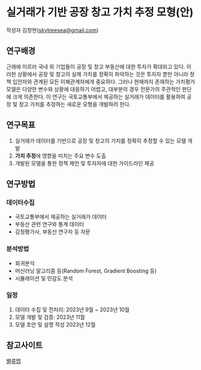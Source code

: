 # 실거래가 기반 공장 창고 가치 추정 모형(안)

작성자 김창현(skytreesea@gmail.com)

## 연구배경
근래에 이르러 국내 외 기업들이 공장 및 창고 부동산에 대한 투자가 확대되고 있다. 이러한 상황에서 공장 및 창고의 실제 가치를 정확히 파악하는 것은 투자자 뿐만 아니라 정책 입안자와 관계된 모든 이해관계자에게 중요하다. 그러나 현재까지 존재하는 가치평가 모델은 다양한 변수와 상황에 대응하기 어렵고, 대부분의 경우 전문가의 주관적인 판단에 크게 의존한다.
이 연구는 국토교통부에서 제공하는 실거래가 데이터를 활용하여 공장 및 창고 가치를 추정하는 새로운 모형을 개발하려 한다.

## 연구목표
1. 실거래가 데이터를 기반으로 공장 및 창고의 가치를 정확히 추정할 수 있는 모델 개발
2. **가치 추정**에 영향을 미치는 주요 변수 도출
3. 개발된 모델을 통한 정책 제언 및 투자자에 대한 가이드라인 제공

## 연구방법
### 데이터수집
- 국토교통부에서 제공하는 실거래가 데이터
- 부동산 관련 연구와 통계 데이터
- 감정평가사, 부동산 연구자 등 자문 
### 분석방법
- 회귀분석
- 머신러닝 알고리즘 등(Random Forest, Gradient Boosting 등)
- 시뮬레이션 및 민감도 분석 
### 일정
1. 데이터 수집 및 전처리: 2023년 9월 ~ 2023년 10월
2. 모델 개발 및 검증: 2023년 11월  
3. 모델 초안 및 설명 작성 2023년 12월

## 참고사이트
[밸류맵]()

